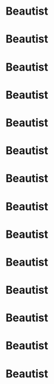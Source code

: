 # Beautist
# Beautist
# Beautist
# Beautist
# Beautist
# Beautist
# Beautist
# Beautist
# Beautist
# Beautist
# Beautist
# Beautist
# Beautist
# Beautist
